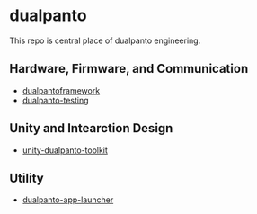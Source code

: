 # dualpanto
This repo is central place of dualpanto engineering.

## Hardware, Firmware, and Communication
- [dualpantoframework](https://github.com/HassoPlattnerInstituteHCI/dualpantoframework)
- [dualpanto-testing](https://github.com/HassoPlattnerInstituteHCI/dualpanto-testing)

## Unity and Intearction Design
- [unity-dualpanto-toolkit](https://github.com/HassoPlattnerInstituteHCI/unity-dualpanto-toolkit)

## Utility
- [dualpanto-app-launcher](https://github.com/HassoPlattnerInstituteHCI/dualpanto-app-launcher)
